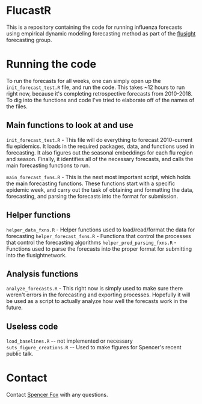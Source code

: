 # FlucastR

This is a repository containing the code for running influenza forecasts using empirical dynamic modeling forecasting method as part of the [flusight](https://github.com/FluSightNetwork/cdc-flusight-ensemble) forecasting group.

# Running the code
To run the forecasts for all weeks, one can simply open up the `init_forecast_test.R` file, and run the code. This takes ~12 hours to run right now, because it's completing retrospective forecasts from 2010-2018. To dig into the functions and code I've tried to elaborate off of the names of the files.


## Main functions to look at and use
`init_forecast_test.R` - This file will do everything to forecast 2010-current flu epidemics. It loads in the required packages, data, and functions used in forecasting. It also figures out the seasonal embeddings for each flu region and season. Finally, it identifies all of the necessary forecasts, and calls the main forecasting functions to run.

`main_forecast_fxns.R` - This is the next most important script, which holds the main forecasting functions. These functions start with a specific epidemic week, and carry out the task of obtaining and formatting the data, forecasting, and parsing the forecasts into the format for submission.


## Helper functions
`helper_data_fxns.R` - Helper functions used to load/read/format the data for forecasting
`helper_forecast_fxns.R` - Functions that control the processes that control the forecasting algorithms
`helper_pred_parsing_fxns.R` - Functions used to parse the forecasts into the proper format for submitting into the flusightnetwork.


## Analysis functions
`analyze_forecasts.R` - This right now is simply used to make sure there weren't errors in the forecasting and exporting processes. Hopefully it will be used as a script to actually analyze how well the forecasts work in the future.


## Useless code
`load_baselines.R` -- not implemented or necessary
`suts_figure_creations.R` -- Used to make figures for Spencer's recent public talk.


# Contact
Contact [Spencer Fox](mailto:spncrfx@gmail.com) with any questions.
